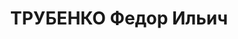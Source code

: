 ---
title: ТРУБЕНКО Федор Ильич
description: "1896 г.р., русский, член ВКП(б), капитан, нач. штаба дивизиона 23 арт.\
  \ полка ХВО. \n  Арестован 11.07.1937. \n  ВКВС - 08.01.1938, ВМН. Расстрелян 09.01.1938,\
  \ Харьков"
---